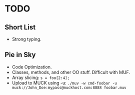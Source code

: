 TODO
====

Short List
----------

- Strong typing.


Pie in Sky
----------

- Code Optimization.
- Classes, methods, and other OO stuff.  Difficult with MUF.
- Array slicing:  `s = foo[2:4];`
- Upload to MUCK using -u:
    `./muv -w cmd-foobar -u muck://John_Doe:mypass@muckhost.com:8888 foobar.muv`


